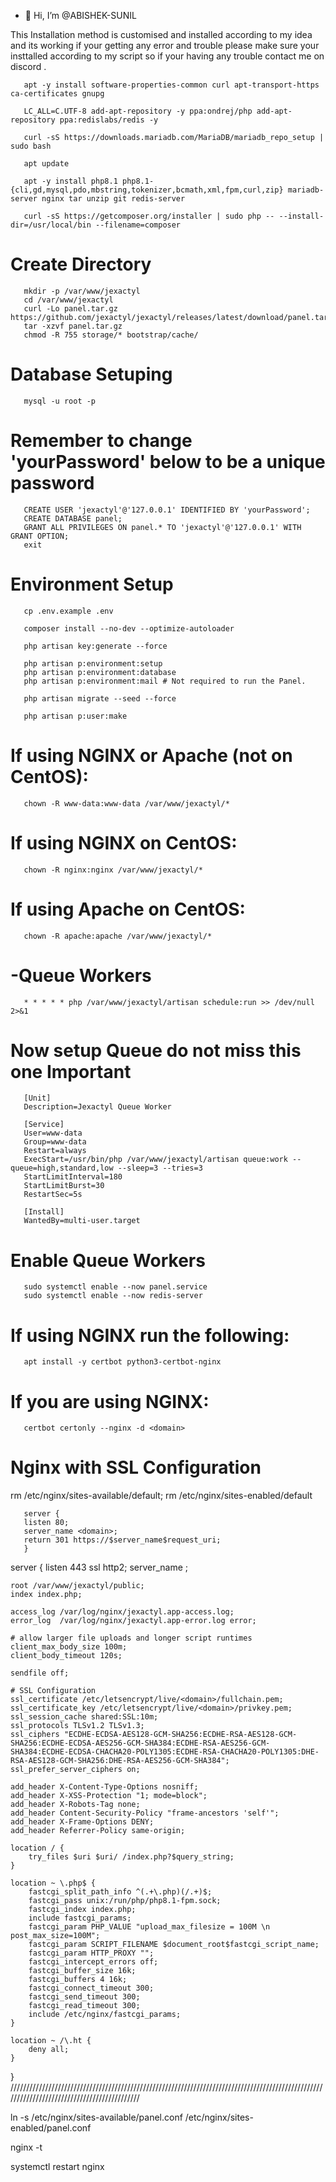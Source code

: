 - 👋 Hi, I’m @ABISHEK-SUNIL

This Installation method is customised and installed according to my idea and its working
if your getting any error and trouble please make sure your insttalled according to my script
so if your having any trouble contact me on discord .
<!---
ABISHEK-SUNIL/ABISHEK-SUNIL is a ✨ special ✨ repository because its `README.md` (this file) appears on your GitHub profile.
You can click the Preview link to take a look at your changes.
--->
<!--Install Dependencies-->

       apt -y install software-properties-common curl apt-transport-https ca-certificates gnupg

       LC_ALL=C.UTF-8 add-apt-repository -y ppa:ondrej/php add-apt-repository ppa:redislabs/redis -y

       curl -sS https://downloads.mariadb.com/MariaDB/mariadb_repo_setup | sudo bash

       apt update

       apt -y install php8.1 php8.1-{cli,gd,mysql,pdo,mbstring,tokenizer,bcmath,xml,fpm,curl,zip} mariadb-server nginx tar unzip git redis-server

       curl -sS https://getcomposer.org/installer | sudo php -- --install-dir=/usr/local/bin --filename=composer
       
# Create Directory
<!-- Downloading Files-->
       mkdir -p /var/www/jexactyl
       cd /var/www/jexactyl
       curl -Lo panel.tar.gz https://github.com/jexactyl/jexactyl/releases/latest/download/panel.tar.gz
       tar -xzvf panel.tar.gz
       chmod -R 755 storage/* bootstrap/cache/

# Database Setuping

       mysql -u root -p

# Remember to change 'yourPassword' below to be a unique password
       CREATE USER 'jexactyl'@'127.0.0.1' IDENTIFIED BY 'yourPassword';
       CREATE DATABASE panel;
       GRANT ALL PRIVILEGES ON panel.* TO 'jexactyl'@'127.0.0.1' WITH GRANT OPTION;
       exit

# Environment Setup

<!--Environment Setup-->
       cp .env.example .env

       composer install --no-dev --optimize-autoloader

       php artisan key:generate --force

       php artisan p:environment:setup
       php artisan p:environment:database
       php artisan p:environment:mail # Not required to run the Panel.

       php artisan migrate --seed --force

       php artisan p:user:make

# If using NGINX or Apache (not on CentOS):

       chown -R www-data:www-data /var/www/jexactyl/*

# If using NGINX on CentOS:
       chown -R nginx:nginx /var/www/jexactyl/*

# If using Apache on CentOS:
       chown -R apache:apache /var/www/jexactyl/*

# -Queue Workers
<!--Queue Workers-->
       * * * * * php /var/www/jexactyl/artisan schedule:run >> /dev/null 2>&1

# Now setup Queue do not miss this one Important
<!--Now setup Queue do not miss this one Importent-->

       [Unit]
       Description=Jexactyl Queue Worker

       [Service]
       User=www-data
       Group=www-data
       Restart=always
       ExecStart=/usr/bin/php /var/www/jexactyl/artisan queue:work --queue=high,standard,low --sleep=3 --tries=3
       StartLimitInterval=180
       StartLimitBurst=30
       RestartSec=5s

       [Install]
       WantedBy=multi-user.target

# Enable Queue Workers
<!--Next cmd for setuping-->
       sudo systemctl enable --now panel.service
       sudo systemctl enable --now redis-server

<!--Setup SSL with Certbot-->
# If using NGINX run the following:
       apt install -y certbot python3-certbot-nginx

# If you are using NGINX:
       certbot certonly --nginx -d <domain>

# Nginx with SSL Configuration
<!--Nginx with SSL Configuration-->

rm /etc/nginx/sites-available/default; rm /etc/nginx/sites-enabled/default

<!--Setting up Make a file called panel.conf in /etc/nginx/sites-available-->
       server {
       listen 80;
       server_name <domain>;
       return 301 https://$server_name$request_uri;
       }

server {
    listen 443 ssl http2;
    server_name <domain>;

    root /var/www/jexactyl/public;
    index index.php;

    access_log /var/log/nginx/jexactyl.app-access.log;
    error_log  /var/log/nginx/jexactyl.app-error.log error;

    # allow larger file uploads and longer script runtimes
    client_max_body_size 100m;
    client_body_timeout 120s;

    sendfile off;

    # SSL Configuration
    ssl_certificate /etc/letsencrypt/live/<domain>/fullchain.pem;
    ssl_certificate_key /etc/letsencrypt/live/<domain>/privkey.pem;
    ssl_session_cache shared:SSL:10m;
    ssl_protocols TLSv1.2 TLSv1.3;
    ssl_ciphers "ECDHE-ECDSA-AES128-GCM-SHA256:ECDHE-RSA-AES128-GCM-SHA256:ECDHE-ECDSA-AES256-GCM-SHA384:ECDHE-RSA-AES256-GCM-SHA384:ECDHE-ECDSA-CHACHA20-POLY1305:ECDHE-RSA-CHACHA20-POLY1305:DHE-RSA-AES128-GCM-SHA256:DHE-RSA-AES256-GCM-SHA384";
    ssl_prefer_server_ciphers on;

    add_header X-Content-Type-Options nosniff;
    add_header X-XSS-Protection "1; mode=block";
    add_header X-Robots-Tag none;
    add_header Content-Security-Policy "frame-ancestors 'self'";
    add_header X-Frame-Options DENY;
    add_header Referrer-Policy same-origin;

    location / {
        try_files $uri $uri/ /index.php?$query_string;
    }

    location ~ \.php$ {
        fastcgi_split_path_info ^(.+\.php)(/.+)$;
        fastcgi_pass unix:/run/php/php8.1-fpm.sock;
        fastcgi_index index.php;
        include fastcgi_params;
        fastcgi_param PHP_VALUE "upload_max_filesize = 100M \n post_max_size=100M";
        fastcgi_param SCRIPT_FILENAME $document_root$fastcgi_script_name;
        fastcgi_param HTTP_PROXY "";
        fastcgi_intercept_errors off;
        fastcgi_buffer_size 16k;
        fastcgi_buffers 4 16k;
        fastcgi_connect_timeout 300;
        fastcgi_send_timeout 300;
        fastcgi_read_timeout 300;
        include /etc/nginx/fastcgi_params;
    }

    location ~ /\.ht {
        deny all;
    }
}
////////////////////////////////////////////////////////////////////////////////////////////////////////////////////////////////////////////

ln -s /etc/nginx/sites-available/panel.conf /etc/nginx/sites-enabled/panel.conf

nginx -t

systemctl restart nginx
